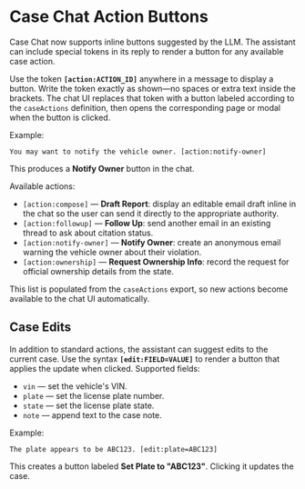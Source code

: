 # Case Chat Action Buttons

Case Chat now supports inline buttons suggested by the LLM. The assistant can include
special tokens in its reply to render a button for any available case action.

Use the token **`[action:ACTION_ID]`** anywhere in a message to display a button.
Write the token exactly as shown—no spaces or extra text inside the brackets.
The chat UI replaces that token with a button labeled according to the
`caseActions` definition, then opens the corresponding page or modal when the
button is clicked.

Example:
```
You may want to notify the vehicle owner. [action:notify-owner]
```
This produces a **Notify Owner** button in the chat.

Available actions:

- `[action:compose]` — **Draft Report**: display an editable email draft inline
  in the chat so the user can send it directly to the appropriate authority.
- `[action:followup]` — **Follow Up**: send another email in an existing thread
  to ask about citation status.
- `[action:notify-owner]` — **Notify Owner**: create an anonymous email warning
  the vehicle owner about their violation.
- `[action:ownership]` — **Request Ownership Info**: record the request for
  official ownership details from the state.

This list is populated from the `caseActions` export, so new actions become
available to the chat UI automatically.

## Case Edits

In addition to standard actions, the assistant can suggest edits to the current case. Use the
syntax **`[edit:FIELD=VALUE]`** to render a button that applies the update when clicked.
Supported fields:

- `vin` — set the vehicle's VIN.
- `plate` — set the license plate number.
- `state` — set the license plate state.
- `note` — append text to the case note.

Example:
```
The plate appears to be ABC123. [edit:plate=ABC123]
```
This creates a button labeled **Set Plate to "ABC123"**. Clicking it updates the case.
